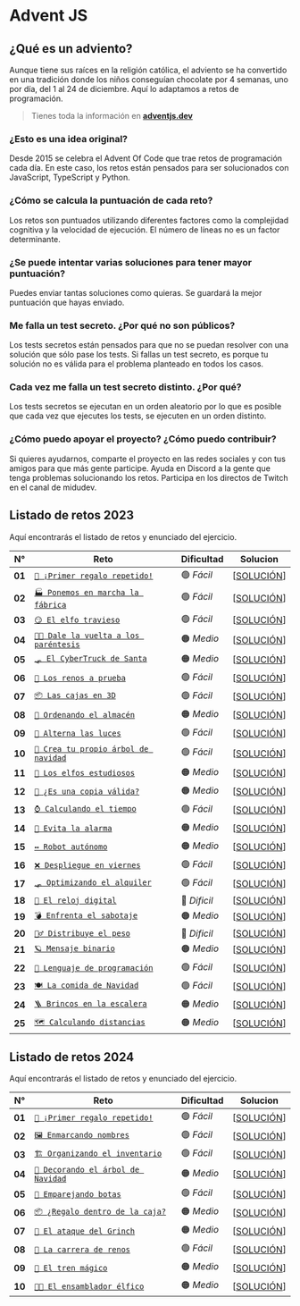 # Advent JS

## ¿Qué es un adviento?

Aunque tiene sus raíces en la religión católica, el adviento se ha convertido en una tradición donde los niños conseguían chocolate por 4 semanas, uno por día, del 1 al 24 de diciembre. Aquí lo adaptamos a retos de programación.

> Tienes toda la información en **[adventjs.dev](https://adventjs.dev/es)**

### ¿Esto es una idea original?

Desde 2015 se celebra el Advent Of Code que trae retos de programación cada día. En este caso, los retos están pensados para ser solucionados con JavaScript, TypeScript y Python.

### ¿Cómo se calcula la puntuación de cada reto?

Los retos son puntuados utilizando diferentes factores como la complejidad cognitiva y la velocidad de ejecución. El número de líneas no es un factor determinante.

### ¿Se puede intentar varias soluciones para tener mayor puntuación?

Puedes enviar tantas soluciones como quieras. Se guardará la mejor puntuación que hayas enviado.

### Me falla un test secreto. ¿Por qué no son públicos?

Los tests secretos están pensados para que no se puedan resolver con una solución que sólo pase los tests. Si fallas un test secreto, es porque tu solución no es válida para el problema planteado en todos los casos.

### Cada vez me falla un test secreto distinto. ¿Por qué?

Los tests secretos se ejecutan en un orden aleatorio por lo que es posible que cada vez que ejecutes los tests, se ejecuten en un orden distinto.

### ¿Cómo puedo apoyar el proyecto? ¿Cómo puedo contribuir?

Si quieres ayudarnos, comparte el proyecto en las redes sociales y con tus amigos para que más gente participe. Ayuda en Discord a la gente que tenga problemas solucionando los retos. Participa en los directos de Twitch en el canal de midudev.

## Listado de retos 2023

Aquí encontrarás el listado de retos y enunciado del ejercicio.

| N°     | Reto                                                             | Dificultad   | Solucion                                 |
| ------ | ---------------------------------------------------------------- | ------------ | ---------------------------------------- |
| **01** | [`🎁 ¡Primer regalo repetido!`](./2023/Reto-01/README.md)        | 🟢 _Fácil_   | [[SOLUCIÓN](./2023/Reto-01/solution.js)] |
| **02** | [`🏭 Ponemos en marcha la fábrica`](./2023/Reto-02/README.md)    | 🟢 _Fácil_   | [[SOLUCIÓN](./2023/Reto-02/solution.js)] |
| **03** | [`😏 El elfo travieso`](./2023/Reto-03/README.md)                | 🟢 _Fácil_   | [[SOLUCIÓN](./2023/Reto-03/solution.js)] |
| **04** | [`😵‍💫 Dale la vuelta a los paréntesis`](./2023/Reto-04/README.md) | 🟠 _Medio_   | [[SOLUCIÓN](./2023/Reto-04/solution.js)] |
| **05** | [`🛷 El CyberTruck de Santa`](./2023/Reto-05/README.md)          | 🟠 _Medio_   | [[SOLUCIÓN](./2023/Reto-05/solution.js)] |
| **06** | [`🦌 Los renos a prueba`](./2023/Reto-06/README.md)              | 🟢 _Fácil_   | [[SOLUCIÓN](./2023/Reto-06/solution.js)] |
| **07** | [`📦 Las cajas en 3D`](./2023/Reto-07/README.md)                 | 🟢 _Fácil_   | [[SOLUCIÓN](./2023/Reto-07/solution.js)] |
| **08** | [`🏬 Ordenando el almacén`](./2023/Reto-08/README.md)            | 🟠 _Medio_   | [[SOLUCIÓN](./2023/Reto-08/solution.js)] |
| **09** | [`🚦 Alterna las luces`](./2023/Reto-09/README.md)               | 🟢 _Fácil_   | [[SOLUCIÓN](./2023/Reto-09/solution.js)] |
| **10** | [`🎄 Crea tu propio árbol de navidad`](./2023/Reto-10/README.md) | 🟢 _Fácil_   | [[SOLUCIÓN](./2023/Reto-10/solution.js)] |
| **11** | [`📖 Los elfos estudiosos`](./2023/Reto-11/README.md)            | 🟠 _Medio_   | [[SOLUCIÓN](./2023/Reto-11/solution.js)] |
| **12** | [`📸 ¿Es una copia válida?`](./2023/Reto-12/README.md)           | 🟠 _Medio_   | [[SOLUCIÓN](./2023/Reto-12/solution.js)] |
| **13** | [`⌚️ Calculando el tiempo`](./2023/Reto-13/README.md)           | 🟢 _Fácil_   | [[SOLUCIÓN](./2023/Reto-13/solution.js)] |
| **14** | [`🚨 Evita la alarma`](./2023/Reto-14/README.md)                 | 🟠 _Medio_   | [[SOLUCIÓN](./2023/Reto-14/solution.js)] |
| **15** | [`↔️ Robot autónomo`](./2023/Reto-15/README.md)                  | 🟠 _Medio_   | [[SOLUCIÓN](./2023/Reto-15/solution.js)] |
| **16** | [`❌ Despliegue en viernes`](./2023/Reto-16/README.md)           | 🟢 _Fácil_   | [[SOLUCIÓN](./2023/Reto-16/solution.js)] |
| **17** | [`🛷 Optimizando el alquiler`](./2023/Reto-17/README.md)         | 🟢 _Fácil_   | [[SOLUCIÓN](./2023/Reto-17/solution.js)] |
| **18** | [`🔢 El reloj digital`](./2023/Reto-18/README.md)                | 🔴 _Dificil_ | [[SOLUCIÓN](./2023/Reto-18/solution.js)] |
| **19** | [`💣 Enfrenta el sabotaje`](./2023/Reto-19/README.md)            | 🟠 _Medio_   | [[SOLUCIÓN](./2023/Reto-19/solution.js)] |
| **20** | [`🏋️‍♂️ Distribuye el peso`](./2023/Reto-20/README.md)              | 🔴 _Dificil_ | [[SOLUCIÓN](./2023/Reto-20/solution.js)] |
| **21** | [`🪐 Mensaje binario`](./2023/Reto-21/README.md)                 | 🟠 _Medio_   | [[SOLUCIÓN](./2023/Reto-21/solution.js)] |
| **22** | [`🚂 Lenguaje de programación`](./2023/Reto-22/README.md)        | 🟢 _Fácil_   | [[SOLUCIÓN](./2023/Reto-22/solution.js)] |
| **23** | [`🍽️ La comida de Navidad`](./2023/Reto-23/README.md)            | 🟢 _Fácil_   | [[SOLUCIÓN](./2023/Reto-23/solution.js)] |
| **24** | [`🪜 Brincos en la escalera`](./2023/Reto-24/README.md)          | 🟠 _Medio_   | [[SOLUCIÓN](./2023/Reto-24/solution.js)] |
| **25** | [`🗺️ Calculando distancias`](./2023/Reto-25/README.md)           | 🟠 _Medio_   | [[SOLUCIÓN](./2023/Reto-25/solution.js)] |

## Listado de retos 2024

Aquí encontrarás el listado de retos y enunciado del ejercicio.

| N°     | Reto                                                           | Dificultad | Solucion                                 |
| ------ | -------------------------------------------------------------- | ---------- | ---------------------------------------- |
| **01** | [`🎁 ¡Primer regalo repetido!`](./2024/Reto-01/README.md)      | 🟢 _Fácil_ | [[SOLUCIÓN](./2024/Reto-01/solution.js)] |
| **02** | [`🖼️ Enmarcando nombres`](./2024/Reto-02/README.md)            | 🟢 _Fácil_ | [[SOLUCIÓN](./2024/Reto-02/solution.js)] |
| **03** | [`🏗️ Organizando el inventario`](./2024/Reto-03/README.md)     | 🟢 _Fácil_ | [[SOLUCIÓN](./2024/Reto-03/solution.js)] |
| **04** | [`🎄 Decorando el árbol de Navidad`](./2024/Reto-04/README.md) | 🟠 _Medio_ | [[SOLUCIÓN](./2024/Reto-04/solution.js)] |
| **05** | [`👞 Emparejando botas`](./2024/Reto-05/README.md)             | 🟢 _Fácil_ | [[SOLUCIÓN](./2024/Reto-05/solution.js)] |
| **06** | [`📦 ¿Regalo dentro de la caja?`](./2024/Reto-06/README.md)    | 🟠 _Medio_ | [[SOLUCIÓN](./2024/Reto-06/solution.js)] |
| **07** | [`👹 El ataque del Grinch`](./2024/Reto-07/README.md)          | 🟠 _Medio_ | [[SOLUCIÓN](./2024/Reto-07/solution.js)] |
| **08** | [`🦌 La carrera de renos`](./2024/Reto-08/README.md)           | 🟢 _Fácil_ | [[SOLUCIÓN](./2024/Reto-08/solution.js)] |
| **09** | [`🚂 El tren mágico`](./2024/Reto-09/README.md)                | 🟠 _Medio_ | [[SOLUCIÓN](./2024/Reto-09/solution.js)] |
| **10** | [`👩‍💻 El ensamblador élfico`](./2024/Reto-10/README.md)         | 🟠 _Medio_ | [[SOLUCIÓN](./2024/Reto-10/solution.js)] |
